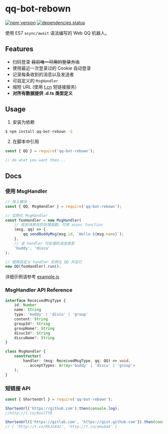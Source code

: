 # qq-bot-rebown

[![npm version](https://img.shields.io/npm/v/qq-bot-rebown.svg)](https://badge.fury.io/js/qq-bot-rebown)
[![dependencies status](https://david-dm.org/rocket1184/qq-bot-rebown/status.svg)](https://david-dm.org/rocket1184/qq-bot-rebown)

使用  ES7 `async/await` 语法编写的 Web QQ 机器人。

## Features

 - 扫码登录 ~~目前唯一可用的登录方法~~
 - 使用最近一次登录过的 Cookie 自动登录
 - 记录每条收到的消息以及发送者
 - 可自定义的 `MsgHandler`
 - 缩短 URL (使用 [t.cn](http://open.weibo.com/wiki/2/short_url/shorten) 短链接服务)
 - **对所有数据提供 .d.ts 类型定义**

## Usage

1. 安装为依赖

```bash
$ npm install qq-bot-rebown -S 
```

2. 在脚本中引用

```js
const { QQ } = require('qq-bot-rebown');

// do what you want then...
```

## Docs

### 使用 MsgHandler

```js
// 导入模块
const { QQ, MsgHandler } = require('qq-bot-rebown');

// 实例化 MsgHandler
const fooHandler = new MsgHandler(
    // 收到消息后的处理函数，可用 async function
    (msg, qq) => {
        qq.sendBuddyMsg(msg.id, `Hello ${msg.name}`);
    },
    // 该 handler 可处理的消息类型
    'buddy', 'discu'
);

// 使用自定义 handler 实例化 QQ 并运行
new QQ(fooHandler).run();
```

详细示例请参考 [example.js](./example.js)

### MsgHandler API Reference

```ts
interface ReceivedMsgType {
    id: Number
    name: String
    type: 'buddy' | 'discu' | 'group'
    content: String
    groupId?: String
    groupName?: String
    disucId?: String
    discuName?: String
}

class MsgHandler {
    constructor(
        handler: (msg: ReceivedMsgType, qq: QQ) => void,
        ...acceptTypes: Array<'buddy' | 'discu' | 'group'>
    );
}
```

### 短链接 API

```js
const { ShortenUrl } = require('qq-bot-rebown');

ShortenUrl('https://github.com').then(console.log);
//http://t.cn/RxnlTYR

ShortenUrl(['https://gitlab.com', 'https://gist.github.com']).then(console.log);
// [ 'http://t.cn/RhJnX41', 'http://t.cn/amvA44' ]
```
